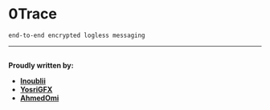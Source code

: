 # 0Trace
``` end-to-end encrypted logless messaging ```

---
##
**Proudly written by:**
- **[Inoublii](https://github.com/inoublii)**
- **[YosriGFX](https://github.com/YosriGFX)**
- **[AhmedOmi](https://github.com/AhmedOmi )**
##
